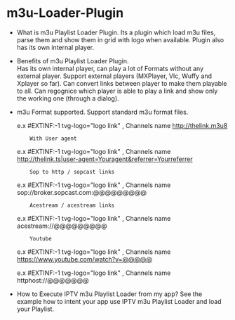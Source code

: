 # m3u-Loader-Plugin

- What is m3u Playlist Loader Plugin.
    Its a plugin which load m3u files, parse them and show them in grid with logo when available. Plugin also has its own internal player.
    
- Benefits of m3u Playlist Loader Plugin.  
   Has its own internal player, can play a lot of Formats without any external player.
   Support external players (MXPlayer, Vlc, Wuffy and Xplayer so far). Can convert links between player to make them playable to all.
   Can regognice which player is able to play a link and show only the working one (through a dialog).
   
- m3u Format supported.
   Support standard m3u format files.
   
   e.x   #EXTINF:-1 tvg-logo="logo link" , Channels name
          http://thelink.m3u8
          
          With User agent
    e.x   #EXTINF:-1 tvg-logo="logo link" , Channels name
          http://thelink.ts|user-agent=Youragent&referrer=Yourreferrer     
          
          Sop to http / sopcast links
    e.x   #EXTINF:-1 tvg-logo="logo link" , Channels name
          sop://broker.sopcast.com:@@@@@@@@@ 
          
          Acestream / acestream links
    e.x   #EXTINF:-1 tvg-logo="logo link" , Channels name
          acestream://@@@@@@@@@
          
          Youtube
    e.x   #EXTINF:-1 tvg-logo="logo link" , Channels name          
          https://www.youtube.com/watch?v=@@@@@
          
          
    e.x   #EXTINF:-1 tvg-logo="logo link" , Channels name             
          httphost://@@@@@@@
          
          
 - How to Execute IPTV m3u Playlist Loader from my app?
    See the example how to intent your app use IPTV m3u Playlist Loader and load your Playlist.   
            

